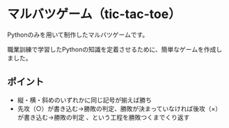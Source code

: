 # マルバツゲーム（tic-tac-toe）

Pythonのみを用いて制作したマルバツゲームです。

職業訓練で学習したPythonの知識を定着させるために、簡単なゲームを作成しました。

## ポイント

- 縦・横・斜めのいずれかに同じ記号が揃えば勝ち
- 先攻（○）が書き込む→勝敗の判定、勝敗が決まっていなければ後攻（×）が書き込む→勝敗の判定 、という工程を勝敗つくまでくり返す
